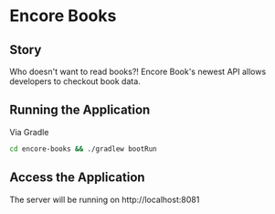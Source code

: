 # Encore Books

## Story
Who doesn't want to read books?!  Encore Book's newest API allows developers to checkout book data.

## Running the Application
Via Gradle
```sh
cd encore-books && ./gradlew bootRun
```

## Access the Application
The server will be running on http://localhost:8081

